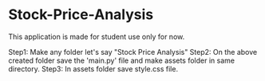 # Stock-Price-Analysis
This application is made for student use only for now.

Step1: Make any folder let's say "Stock Price Analysis" 
Step2: On the above created folder save the 'main.py' file and make assets folder in same directory.
Step3: In assets folder save style.css file.
